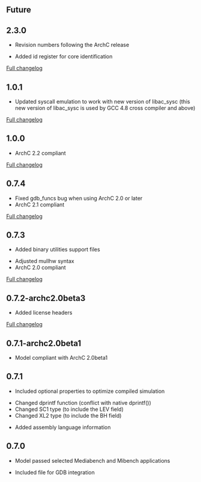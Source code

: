 ## Future

## 2.3.0
* Revision numbers following the ArchC release
+ Added id register for core identification

[Full changelog](https://github.com/ArchC/powerpc/compare/v1.0.2...v2.3.0)

## 1.0.1
* Updated syscall emulation to work with new version of libac_sysc
  (this new version of libac_sysc is used by GCC 4.8 cross compiler and above)

[Full changelog](https://github.com/ArchC/powerpc/compare/v1.0.0...v1.0.1)

## 1.0.0
* ArchC 2.2 compliant

[Full changelog](https://github.com/ArchC/powerpc/compare/v0.7.4...v1.0.0)

## 0.7.4
* Fixed gdb_funcs bug when using ArchC 2.0 or later
* ArchC 2.1 compliant

[Full changelog](https://github.com/ArchC/powerpc/compare/v0.7.3...v0.7.4)

## 0.7.3
+ Added binary utilities support files
* Adjusted mullhw syntax
* ArchC 2.0 compliant

[Full changelog](https://github.com/ArchC/powerpc/compare/v0.7.2...v0.7.3)

## 0.7.2-archc2.0beta3

+ Added license headers

[Full changelog](https://github.com/ArchC/powerpc/compare/v0.7.1-1...v0.7.2)

## 0.7.1-archc2.0beta1

* Model compliant with ArchC 2.0beta1

## 0.7.1

+ Included optional properties to optimize compiled simulation
* Changed dprintf function (conflict with native dprintf())
* Changed SC1 type (to include the LEV field)
* Changed XL2 type (to include the BH field)
+ Added assembly language information

## 0.7.0

* Model passed selected Mediabench and Mibench applications
+ Included file for GDB integration
